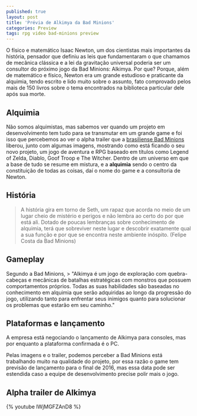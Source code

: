 ```yaml
---
published: true
layout: post
title: 'Prévia de Alkimya da Bad Minions'
categories: Preview
tags: rpg video bad-minions preview
---
```

O físico e matemático Isaac Newton, um dos cientistas mais importantes da história, pensador que definiu as leis que fundamentaram o que chamamos de mecânica clássica e a lei da gravitação universal poderia ser um consultor do próximo jogo da Bad Minions: Alkimya. Por que? Porque, além de matemático e físico, Newton era um grande estudioso e praticante da alquimia, tendo escrito e lido muito sobre o assunto, fato comprovado pelos mais de 150 livros sobre o tema encontrados na biblioteca particular dele após sua morte.

## Alquimia

Não somos alquimistas, mas sabemos ver quando um projeto em desenvolvimento tem tudo para se transmutar em um grande game e foi isso que percebemos ao ver o alpha trailer que a <a href="http://www.badminions.com/" target="_blank">brasiliense Bad Minions </a>
liberou, junto com algumas imagens, mostrando como está ficando o seu novo projeto, um jogo de aventura e RPG baseado em títulos como Legend of Zelda, Diablo, Goof Troop e The Witcher. Dentro de um universo em que a base de tudo se resume em mistura, e a **alquimia** sendo o centro da constituição de todas as coisas, daí o nome do game e a consultoria de Newton.

## História
> A história gira em torno de Seth, um rapaz que acorda no meio de um lugar cheio de mistério e perigos e não lembra ao certo do por que está ali. Dotado de poucas lembranças sobre conhecimento de alquimia, terá que sobreviver neste lugar e descobrir exatamente qual a sua função e por que se encontra neste ambiente inóspito. (Felipe Costa da Bad Minions)



## Gameplay
Segundo a Bad Minions, > "Alkimya é um jogo de exploração com quebra-cabeças e mecânicas de batalhas estratégicas com monstros que possuem comportamentos próprios. Todas as suas habilidades são baseadas no conhecimento em alquimia que serão adquiridas ao longo da progressão do jogo, utilizando tanto para enfrentar seus inimigos quanto para solucionar os problemas que estarão em seu caminho."

## Plataformas e lançamento
A empresa está negociando o lançamento de Alkimya para consoles, mas por enquanto a plataforma confirmada é o PC.

Pelas imagens e o trailer, podemos perceber a Bad Minions está trabalhando muito na qualidade do projeto, por essa razão o game tem previsão de lançamento para o final de 2016, mas essa data pode ser estendida caso a equipe de desenvolvimento precise polir mais o jogo.
## Alpha trailer de Alkimya
{% youtube lWjMGFZAnD8 %}